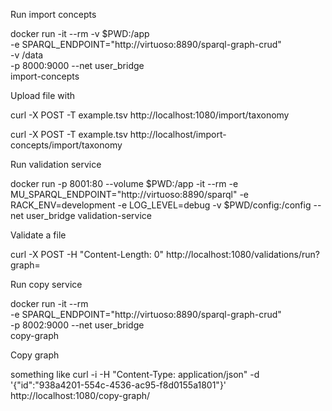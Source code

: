 


Run import concepts

  docker run -it --rm -v $PWD:/app \
    -e SPARQL_ENDPOINT="http://virtuoso:8890/sparql-graph-crud" \
    -v /data \
    -p 8000:9000 --net user_bridge \
    import-concepts

Upload file with

  curl -X POST -T example.tsv http://localhost:1080/import/taxonomy

  curl -X POST -T example.tsv http://localhost/import-concepts/import/taxonomy


Run validation service

  docker run -p 8001:80 --volume $PWD:/app -it --rm -e MU_SPARQL_ENDPOINT="http://virtuoso:8890/sparql" -e RACK_ENV=development -e LOG_LEVEL=debug -v $PWD/config:/config  --net user_bridge  validation-service

Validate a file

  curl -X POST -H "Content-Length: 0" http://localhost:1080/validations/run?graph=

Run copy service

  docker run -it --rm \
    -e SPARQL_ENDPOINT="http://virtuoso:8890/sparql-graph-crud" \
    -p 8002:9000 --net user_bridge \
    copy-graph

Copy graph

  something like
  curl -i -H "Content-Type: application/json" -d '{"id":"938a4201-554c-4536-ac95-f8d0155a1801"}' http://localhost:1080/copy-graph/
